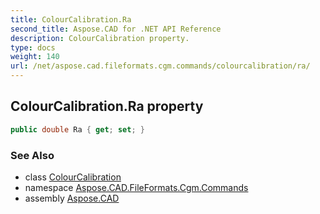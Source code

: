 ```yaml
---
title: ColourCalibration.Ra
second_title: Aspose.CAD for .NET API Reference
description: ColourCalibration property. 
type: docs
weight: 140
url: /net/aspose.cad.fileformats.cgm.commands/colourcalibration/ra/
---
```

## ColourCalibration.Ra property

```csharp
public double Ra { get; set; }
```

### See Also

* class [ColourCalibration](../)
* namespace [Aspose.CAD.FileFormats.Cgm.Commands](../../colourcalibration/)
* assembly [Aspose.CAD](../../../)


